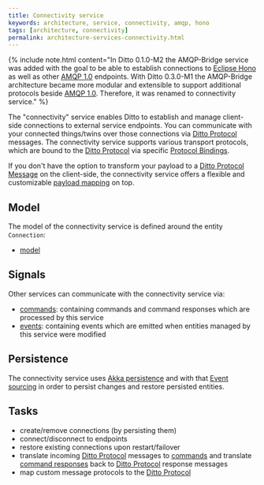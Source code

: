 ```yaml
---
title: Connectivity service
keywords: architecture, service, connectivity, amqp, hono
tags: [architecture, connectivity]
permalink: architecture-services-connectivity.html
---
```



  {%
    include note.html content="In Ditto 0.1.0-M2 the AMQP-Bridge service was added with the goal to be able to establish connections to 
                                [Eclipse Hono](https://eclipse.org/hono/) as well as other [AMQP 1.0] endpoints. 
                                With Ditto 0.3.0-M1 the AMQP-Bridge architecture became more modular and extensible to support additional 
                                protocols beside [AMQP 1.0]. Therefore, it was renamed to connectivity service."
  %}

The "connectivity" service enables Ditto to establish and manage client-side connections to external service endpoints.
 You can communicate with your connected things/twins over those connections via [Ditto Protocol] messages. The 
 connectivity service supports various transport protocols, which are bound to the [Ditto Protocol] via specific 
 [Protocol Bindings].
 
If you don't have the option to transform your payload to a [Ditto Protocol Message] on the client-side, the 
connectivity service offers a flexible and customizable [payload mapping] on top.

## Model

The model of the connectivity service is defined around the entity `Connection`:


* [model](https://github.com/eclipse/ditto/tree/master/model/connectivity/src/main/java/org/eclipse/ditto/model/connectivity)

## Signals

Other services can communicate with the connectivity service via:

* [commands](https://github.com/eclipse/ditto/tree/master/signals/commands/connectivity/src/main/java/org/eclipse/ditto/signals/commands/connectivity):
  containing commands and command responses which are processed by this service
* [events](https://github.com/eclipse/ditto/tree/master/signals/events/connectivity/src/main/java/org/eclipse/ditto/signals/events/connectivity):
  containing events which are emitted when entities managed by this service were modified

## Persistence

The connectivity service uses [Akka persistence](https://doc.akka.io/docs/akka/current/persistence.html?language=java) and 
with that [Event sourcing](basic-signals.html#architectural-style) in order to persist changes 
and restore persisted entities.

## Tasks

* create/remove connections (by persisting them)
* connect/disconnect to endpoints
* restore existing connections upon restart/failover
* translate incoming [Ditto Protocol] messages to [commands](basic-signals-command.html)
  and translate [command responses](basic-signals-commandresponse.html) back to [Ditto Protocol] response messages
* map custom message protocols to the [Ditto Protocol]




  
[AMQP 1.0]: connectivity-protocol-bindings-amqp10.html
[Ditto Protocol]: protocol-overview.html
[Ditto Protocol Message]: protocol-specification-things-messages.html
[payload mapping]: protocol-specification-things-messages.html
[Protocol Bindings]: protocol-bindings.html

